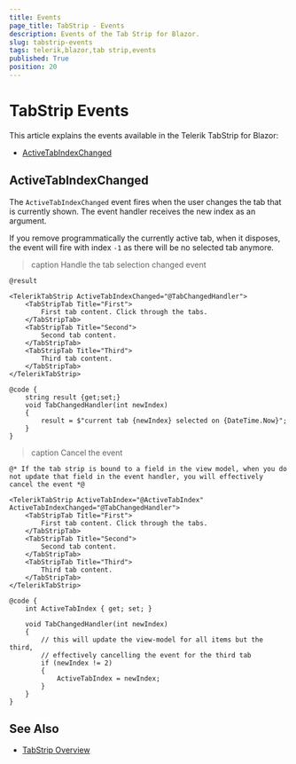 ```yaml
---
title: Events
page_title: TabStrip - Events
description: Events of the Tab Strip for Blazor.
slug: tabstrip-events
tags: telerik,blazor,tab strip,events
published: True
position: 20
---
```


# TabStrip Events

This article explains the events available in the Telerik TabStrip for Blazor:

* [ActiveTabIndexChanged](#activetabindexchanged)

## ActiveTabIndexChanged 

The `ActiveTabIndexChanged` event fires when the user changes the tab that is currently shown. The event handler receives the new index as an argument.

If you remove programmatically the currently active tab, when it disposes, the event will fire with index `-1` as there will be no selected tab anymore.

>caption Handle the tab selection changed event

````RAZOR
@result

<TelerikTabStrip ActiveTabIndexChanged="@TabChangedHandler">
	<TabStripTab Title="First">
		First tab content. Click through the tabs.
	</TabStripTab>
	<TabStripTab Title="Second">
		Second tab content.
	</TabStripTab>
	<TabStripTab Title="Third">
		Third tab content.
	</TabStripTab>
</TelerikTabStrip>

@code {
    string result {get;set;}
    void TabChangedHandler(int newIndex)
    {
        result = $"current tab {newIndex} selected on {DateTime.Now}";
    }
}
````

>caption Cancel the event

````RAZOR
@* If the tab strip is bound to a field in the view model, when you do not update that field in the event handler, you will effectively cancel the event *@

<TelerikTabStrip ActiveTabIndex="@ActiveTabIndex" ActiveTabIndexChanged="@TabChangedHandler">
    <TabStripTab Title="First">
        First tab content. Click through the tabs.
    </TabStripTab>
    <TabStripTab Title="Second">
        Second tab content.
    </TabStripTab>
    <TabStripTab Title="Third">
        Third tab content.
    </TabStripTab>
</TelerikTabStrip>

@code {
    int ActiveTabIndex { get; set; }
    
    void TabChangedHandler(int newIndex)
    {
        // this will update the view-model for all items but the third, 
        // effectively cancelling the event for the third tab
        if (newIndex != 2)
        {
            ActiveTabIndex = newIndex;
        }
    }
}
````

## See Also

  * [TabStrip Overview](slug://components/tabstrip/overview)
